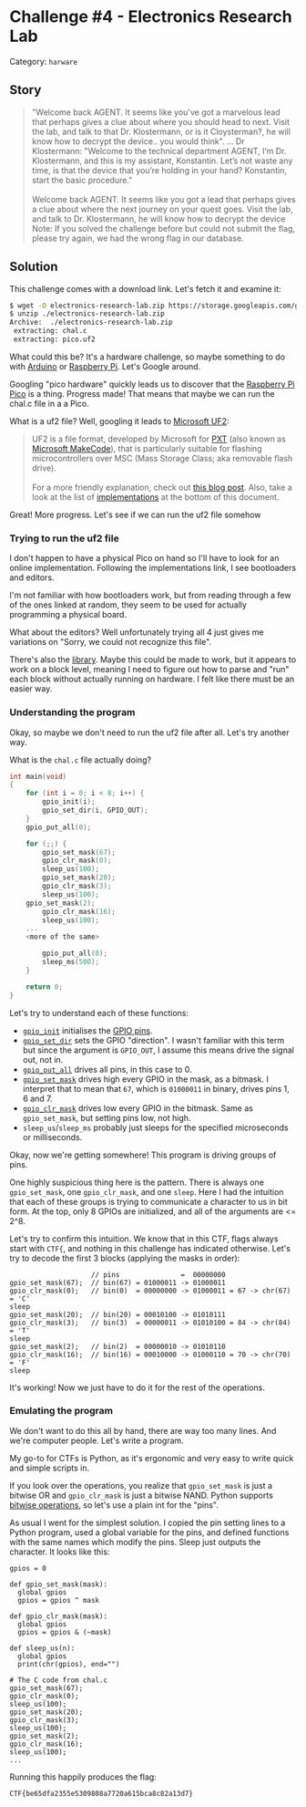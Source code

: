 # Challenge #4 - Electronics Research Lab

Category: `harware`

## Story

>"Welcome back AGENT. It seems like you've got a marvelous lead that perhaps gives a clue about where you should head to next. Visit the lab, and talk to that Dr. Klostermann, or is it Cloysterman?, he will know how to decrypt the device.. you would think". ... Dr Klostermann: "Welcome to the technical department AGENT, I’m Dr. Klostermann, and this is my assistant, Konstantin. Let’s not waste any time, is that the device that you’re holding in your hand? Konstantin, start the basic procedure."<br/><br/>
>Welcome back AGENT. It seems like you got a lead that perhaps gives a clue about where the next journey on your quest goes. Visit the lab, and talk to Dr. Klostermann, he will know how to decrypt the device Note: If you solved the challenge before but could not submit the flag, please try again, we had the wrong flag in our database.

## Solution

This challenge comes with a download link. Let's fetch it and examine it:

```sh
$ wget -O electronics-research-lab.zip https://storage.googleapis.com/gctf-2021-attachments-project/eafc850054672b6e5242ffb8b2f3110760a20cabcca90a69c00c4f4c91912c2e43c5ea8e68ad529692da3aac7763f6301888b843c7ee5e94699e22c8ea94db5c
$ unzip ./electronics-research-lab.zip
Archive:  ./electronics-research-lab.zip
 extracting: chal.c
 extracting: pico.uf2
```

What could this be? It's a hardware challenge, so maybe something to do with [Arduino](https://www.arduino.cc/) or [Raspberry Pi](https://www.raspberrypi.org/). Let's Google around.

Googling "pico hardware" quickly leads us to discover that the [Raspberry Pi Pico](https://www.raspberrypi.org/products/raspberry-pi-pico/specifications/) is a thing. Progress made! That means that maybe we can run the chal.c file in a a Pico.

What is a uf2 file? Well, googling it leads to [Microsoft UF2](https://github.com/microsoft/uf2):

>UF2 is a file format, developed by Microsoft for [PXT](https://github.com/Microsoft/pxt) (also known as [Microsoft MakeCode](https://makecode.com/)), that is particularly suitable for flashing microcontrollers over MSC (Mass Storage Class; aka removable flash drive).<br/><br/>
>For a more friendly explanation, check out [this blog post](https://makecode.com/blog/one-chip-to-flash-them-all). Also, take a look at the list of [implementations](https://github.com/microsoft/uf2#implementations) at the bottom of this document.

Great! More progress. Let's see if we can run the uf2 file somehow

### Trying to run the uf2 file

I don't happen to have a physical Pico on hand so I'll have to look for an online implementation. Following the implementations link, I see bootloaders and editors.

I'm not familiar with how bootloaders work, but from reading through a few of the ones linked at random, they seem to be used for actually programming a physical board.

What about the editors? Well unfortunately trying all 4 just gives me variations on "Sorry, we could not recognize this file".

There's also the [library](https://www.npmjs.com/package/uf2). Maybe this could be made to work, but it appears to work on a block level, meaning I need to figure out how to parse and "run" each block without actually running on hardware. I felt like there must be an easier way.

### Understanding the program

Okay, so maybe we don't need to run the uf2 file after all. Let's try another way.

What is the `chal.c` file actually doing?

```c
int main(void)
{
	for (int i = 0; i < 8; i++) {
		gpio_init(i);
		gpio_set_dir(i, GPIO_OUT);
	}
	gpio_put_all(0);

	for (;;) {
		gpio_set_mask(67);
		gpio_clr_mask(0);
		sleep_us(100);
		gpio_set_mask(20);
		gpio_clr_mask(3);
		sleep_us(100);
    gpio_set_mask(2);
		gpio_clr_mask(16);
		sleep_us(100);
    ...
    <more of the same>

		gpio_put_all(0);
		sleep_ms(500);
	}

	return 0;
}
```

Let's try to understand each of these functions:

* [`gpio_init`](https://raspberrypi.github.io/pico-sdk-doxygen/group__hardware__gpio.html#ga8aa4741d93dc40bc728dbd3e41813ad1) initialises the [GPIO pins](https://projects.raspberrypi.org/en/projects/physical-computing/1).
* [`gpio_set_dir`](https://raspberrypi.github.io/pico-sdk-doxygen/group__hardware__gpio.html#ga6a40edf0d86f6b3f0dcb51a768cf4681) sets the GPIO "direction". I wasn't familiar with this term but since the argument is `GPIO_OUT`, I assume this means drive the signal out, not in.
* [`gpio_put_all`](https://raspberrypi.github.io/pico-sdk-doxygen/group__hardware__gpio.html#ga7aa41e10d04a8d99d9a8c4d7ba5007b8) drives all pins, in this case to 0.
* [`gpio_set_mask`](https://raspberrypi.github.io/pico-sdk-doxygen/group__hardware__gpio.html#gaf3aa12aa4543965e24f52cfa9b529904) drives high every GPIO in the mask, as a bitmask. I interpret that to mean that `67`, which is `01000011` in binary, drives pins 1, 6 and 7.
* [`gpio_clr_mask`](https://raspberrypi.github.io/pico-sdk-doxygen/group__hardware__gpio.html#ga6aca495d644a6ae66050a99ef44defbe) drives low every GPIO in the bitmask. Same as `gpio_set_mask`, but setting pins low, not high.
* `sleep_us`/`sleep_ms` probably just sleeps for the specified microseconds or milliseconds.

Okay, now we're getting somewhere! This program is driving groups of pins.

One highly suspicious thing here is the pattern. There is always one `gpio_set_mask`, one `gpio_clr_mask`, and one `sleep`. Here I had the intuition that each of these groups is trying to communicate a character to us in bit form. At the top, only 8 GPIOs are initialized, and all of the arguments are <= 2^8.

Let's try to confirm this intuition. We know that in this CTF, flags always start with `CTF{`, and nothing in this challenge has indicated otherwise. Let's try to decode the first 3 blocks (applying the masks in order):

```
                    // pins               =  00000000
gpio_set_mask(67);  // bin(67) = 01000011 -> 01000011
gpio_clr_mask(0);   // bin(0)  = 00000000 -> 01000011 = 67 -> chr(67) = 'C'
sleep
gpio_set_mask(20);  // bin(20) = 00010100 -> 01010111
gpio_clr_mask(3);   // bin(3)  = 00000011 -> 01010100 = 84 -> chr(84) = 'T'
sleep
gpio_set_mask(2);   // bin(2)  = 00000010 -> 01010110
gpio_clr_mask(16);  // bin(16) = 00010000 -> 01000110 = 70 -> chr(70) = 'F'
sleep
```

It's working! Now we just have to do it for the rest of the operations.

### Emulating the program

We don't want to do this all by hand, there are way too many lines. And we're computer people. Let's write a program.

My go-to for CTFs is Python, as it's ergonomic and very easy to write quick and simple scripts in.

If you look over the operations, you realize that `gpio_set_mask` is just a bitwise OR and `gpio_clr_mask` is just a bitwise NAND. Python supports [bitwise operations](https://www.geeksforgeeks.org/python-bitwise-operators/), so let's use a plain int for the "pins".

As usual I went for the simplest solution. I copied the pin setting lines to a Python program, used a global variable for the pins, and defined functions with the same names which modify the pins. Sleep just outputs the character. It looks like this:

```python3
gpios = 0

def gpio_set_mask(mask):
  global gpios
  gpios = gpios ^ mask

def gpio_clr_mask(mask):
  global gpios
  gpios = gpios & (~mask)

def sleep_us(n):
  global gpios
  print(chr(gpios), end="")
  
# The C code from chal.c
gpio_set_mask(67);
gpio_clr_mask(0);
sleep_us(100);
gpio_set_mask(20);
gpio_clr_mask(3);
sleep_us(100);
gpio_set_mask(2);
gpio_clr_mask(16);
sleep_us(100);
...
```

Running this happily produces the flag:

```
CTF{be65dfa2355e5309808a7720a615bca8c82a13d7}
```
